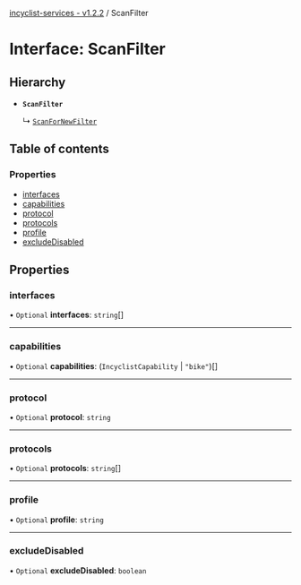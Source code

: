 [incyclist-services - v1.2.2](../README.md) / ScanFilter

# Interface: ScanFilter

## Hierarchy

- **`ScanFilter`**

  ↳ [`ScanForNewFilter`](ScanForNewFilter.md)

## Table of contents

### Properties

- [interfaces](ScanFilter.md#interfaces)
- [capabilities](ScanFilter.md#capabilities)
- [protocol](ScanFilter.md#protocol)
- [protocols](ScanFilter.md#protocols)
- [profile](ScanFilter.md#profile)
- [excludeDisabled](ScanFilter.md#excludedisabled)

## Properties

### interfaces

• `Optional` **interfaces**: `string`[]

___

### capabilities

• `Optional` **capabilities**: (`IncyclistCapability` \| ``"bike"``)[]

___

### protocol

• `Optional` **protocol**: `string`

___

### protocols

• `Optional` **protocols**: `string`[]

___

### profile

• `Optional` **profile**: `string`

___

### excludeDisabled

• `Optional` **excludeDisabled**: `boolean`
